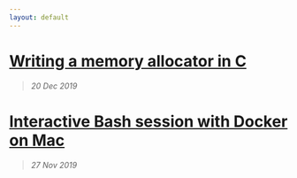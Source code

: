 ```yaml
---
layout: default
---
```


# [Writing a memory allocator in C](alloc.md)
>  *20 Dec 2019*

# [Interactive Bash session with Docker on Mac](docker-bash.md)
>  *27 Nov 2019*

